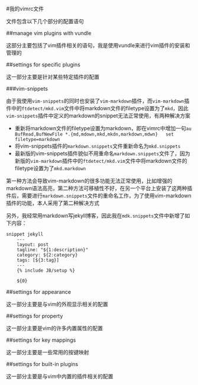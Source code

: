#我的vimrc文件

文件包含以下几个部分的配置语句

##manage vim plugins with vundle

这部分主要包括了vim插件相关的语句，我是使用vundle来进行vim插件的安装和管理的

##settings for specific plugins

这一部分主要是针对某些特定插件的配置

###vim-snippets

由于我使用`vim-snippets`的同时也安装了`vim-markdown`插件，而`vim-markdown`插件中的`ftdetect/mkd.vim`文件中将markdown文件的filetype设置为了`mkd`，因此`vim-snippets`插件中定义的markdown的snippet无法正常使用，有两种解决方案

- 重新将markdown文件的filetype设置为markdown，即在vimrc中增加一句`au BufRead,BufNewFile *.{md,mdown,mkd,mkdn,markdown,mdwn}   set filetype=markdown`
- 将vim-snippets插件的`markdown.snippets`文件重新命名为`mkd.snippets`
- 最新版的vim-snippets插件貌似不用重命名`markdown.snippets`文件了，因为新版的`vim-markdown`插件中的`ftdetect/mkd.vim`文件中将markdown文件的filetype设置为了`mkd.markdown`

第一种方法会导致vim-markdown的很多功能无法正常使用，比如增强的markdown语法高亮，第二种方法可移植性不好，在另一个平台上安装了这两种插件后，需要进行`markdown.snippets`文件的重命名工作，为了使用vim-markdown插件的功能，本人采用了第二种解决方式

另外，我经常用markdown写jekyll博客，因此我在`mdk.snippets`文件中新增了如下内容：

    snippet jekyll
        ---
        layout: post
        tagline: "${1:description}"
        category: ${2:category}
        tags: [${3:tag}]
        ---
        {% include JB/setup %}

        ${0}

##settings for appearance

这一部分主要是与vim的外观显示相关的配置

##settings for property

这一部分主要是vim的许多内置属性的配置

##settings for key mappings

这一部分主要是一些常用的按键映射

##settings for built-in plugins

这一部分主要是与vim中内置的插件相关的配置
